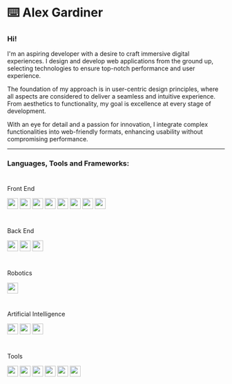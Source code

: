 # ⌨️ Alex Gardiner 
### Hi!
I'm an aspiring developer with a desire to craft immersive digital experiences. I design and develop web applications from the ground up, selecting technologies to ensure top-notch performance and user experience. 

The foundation of my approach is in user-centric design principles, where all aspects are considered to deliver a seamless and intuitive experience. From aesthetics to functionality, my goal is excellence at every stage of development.

With an eye for detail and a passion for innovation, I integrate complex functionalities into web-friendly formats, enhancing usability without compromising performance. 

---
### Languages, Tools and Frameworks:
#
Front End

<img src="https://img.shields.io/badge/-Next.js-000000?style=flat&logo=next.js&logoColor=white" height="25"><!---->
<img src="https://img.shields.io/badge/-React-61DAFB?style=flat&logo=react&logoColor=white" height="25"><!---->
<img src="https://img.shields.io/badge/-TypeScript-007ACC?style=flat&logo=typescript&logoColor=white" height="25"><!---->
<img src="https://img.shields.io/badge/-Tailwind_CSS-38B2AC?style=flat&logo=tailwind-css&logoColor=white" height="25">
<img src="https://img.shields.io/badge/-DaisyUI-FF9E2C?style=flat" height="25"><!---->
<img src="https://img.shields.io/badge/-HTML5-E34F26?style=flat&logo=html5&logoColor=white" height="25"><!---->
<img src="https://img.shields.io/badge/-JavaScript-F7DF1E?style=flat&logo=javascript&logoColor=black" height="25"><!---->
<img src="https://img.shields.io/badge/-CSS3-1572B6?style=flat&logo=css3&logoColor=white" height="25"><!---->
#
Back End

<img src="https://img.shields.io/badge/-Node.js-339933?style=flat&logo=node.js&logoColor=white" height="25"><!---->
<img src="https://img.shields.io/badge/-Express.js-000000?style=flat&logo=express&logoColor=white" height="25"><!---->
<img src="https://img.shields.io/badge/-MongoDB-47A248?style=flat&logo=mongodb&logoColor=white" height="25"><!---->
#
Robotics

<img src="https://img.shields.io/badge/-Java-007396?style=flat&logo=java&logoColor=white" height="25"><!---->
#
Artificial Intelligence

<img src="https://img.shields.io/badge/-PyTorch-EE4C2C?style=flat&logo=pytorch&logoColor=white" height="25"><!---->
<img src="https://img.shields.io/badge/-TensorFlow-FF6F00?style=flat&logo=tensorflow&logoColor=white" height="25"><!---->
<img src="https://img.shields.io/badge/-Python-3776AB?style=flat&logo=python&logoColor=white" height="25"><!---->
#
Tools

<img src="https://img.shields.io/badge/-Git-F05032?style=flat&logo=git&logoColor=white" height="25"><!---->
<img src="https://img.shields.io/badge/-VSCode-007ACC?style=flat&logo=visual-studio-code&logoColor=white" height="25"><!---->
<img src="https://img.shields.io/badge/-IntelliJ%20IDEA-000000?style=flat&logo=intellij-idea&logoColor=white" height="25"><!---->
<img src="https://img.shields.io/badge/-Linux-FCC624?style=flat&logo=linux&logoColor=black" height="25"><!---->
<img src="https://img.shields.io/badge/-Windows-0078D6?style=flat&logo=windows&logoColor=white" height="25"><!---->
<img src="https://img.shields.io/badge/-Mac-000000?style=flat&logo=apple&logoColor=white" height="25"><!---->


